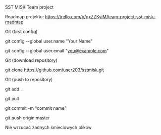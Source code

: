 SST MISK Team project

Roadmap projektu:
https://trello.com/b/qxZZKyiM/team-project-sst-misk-roadmap

Git (first config)

git config --global user.name "Your Name"

git config --global user.email "you@example.com"

Git (download repository)

git clone https://github.com/user203/sstmisk.git

Git (push to repository)

git add .

git pull

git commit -m "commit name"

git push origin master

Nie wrzucać żadnych śmieciowych plików
